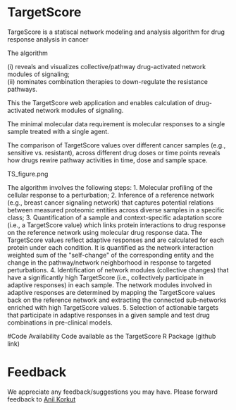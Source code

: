 # TargetScore 
TargeScore is a statiscal network modeling and analysis algorithm for drug response analysis in cancer

The algorithm 

(i) reveals and visualizes collective/pathway drug-activated network modules of signaling;  
(ii) nominates combination therapies to down-regulate the resistance pathways. 

This the TargetScore web application and enables calculation of drug-activated network modules of signaling. 

The minimal molecular data requirement is molecular responses to a single sample treated with a single agent. 

The comparison of TargetScore values over different cancer samples (e.g., sensitive vs. resistant), across different drug doses or time points reveals how drugs rewire pathway activities in time, dose and sample space.

TS_figure.png

The algorithm involves the following steps: 1. Molecular profiling of the cellular response to a perturbation; 2. Inference of a reference network (e.g., breast cancer signaling network) that captures potential relations between measured proteomic entities across diverse samples in a specific class; 3. Quantification of a sample and context-specific adaptation score (i.e., a TargetScore value) which links protein interactions to drug response on the reference network using molecular drug response data. The TargetScore values reflect adaptive responses and are calculated for each protein under each condition. It is quantified as the network interaction weighted sum of the "self-change" of the corresponding entity and the change in the pathway/network neighborhood in response to targeted perturbations. 4. Identification of network modules (collective changes) that have a significantly high TargetScore (i.e., collectively participate in adaptive responses) in each sample. The network modules involved in adaptive responses are determined by mapping the TargetScore values back on the reference network and extracting the connected sub-networks enriched with high TargetScore values. 5. Selection of actionable targets that participate in adaptive responses in a given sample and test drug combinations in pre-clinical models. 

#Code Availability
Code available as the TargetScore R Package (github link)

# Feedback

We appreciate any feedback/suggestions you may have. Please forward feedback to [Anil Korkut](mailto:akorkut@mdanderson.org)
